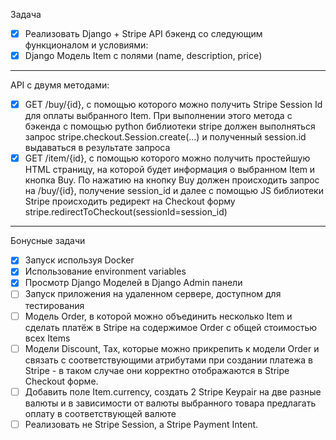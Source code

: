 Задача

- [X] Реализовать Django + Stripe API бэкенд со следующим функционалом и условиями:
- [X] Django Модель Item с полями (name, description, price)
---
API с двумя методами:
- [X] GET /buy/{id}, c помощью которого можно получить Stripe Session Id для оплаты выбранного Item. При выполнении этого
  метода c бэкенда с помощью python библиотеки stripe должен выполняться запрос stripe.checkout.Session.create(...) и
  полученный session.id выдаваться в результате запроса
- [X] GET /item/{id}, c помощью которого можно получить простейшую HTML страницу, на которой будет информация о выбранном
  Item и кнопка Buy. По нажатию на кнопку Buy должен происходить запрос на /buy/{id}, получение session_id и далее с
  помощью JS библиотеки Stripe происходить редирект на Checkout форму stripe.redirectToCheckout(sessionId=session_id)
---
  Бонусные задачи
- [X] Запуск используя Docker
- [X] Использование environment variables
- [X] Просмотр Django Моделей в Django Admin панели
- [ ] Запуск приложения на удаленном сервере, доступном для тестирования
- [ ] Модель Order, в которой можно объединить несколько Item и сделать платёж в Stripe на содержимое Order c общей
  стоимостью всех Items
- [ ] Модели Discount, Tax, которые можно прикрепить к модели Order и связать с соответствующими атрибутами при создании
  платежа в Stripe - в таком случае они корректно отображаются в Stripe Checkout форме.
- [ ] Добавить поле Item.currency, создать 2 Stripe Keypair на две разные валюты и в зависимости от валюты выбранного товара
  предлагать оплату в соответствующей валюте
- [ ] Реализовать не Stripe Session, а Stripe Payment Intent.
